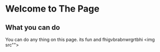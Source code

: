 # Welcome to The Page
## What you can do
You can do any thing on this page. its fun and fhigvbrabnwrgrtbhi
<img src"">
